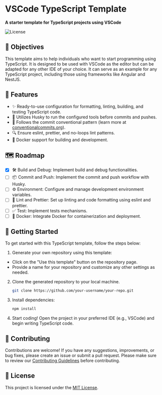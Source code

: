 # VSCode TypeScript Template

<p>
  <strong>A starter template for TypeScript projects using VSCode</strong>
</p>

<p>
  <img src="https://img.shields.io/badge/license-MIT-blue.svg" alt="License">
</p>

## 🎯 Objectives

This template aims to help individuals who want to start programming using TypeScript. It is designed to be used with VSCode as the editor but can be adapted for any other IDE of your choice. It can serve as an example for any TypeScript project, including those using frameworks like Angular and NestJS.

## 🌟 Features

- ✨ Ready-to-use configuration for formatting, linting, building, and testing TypeScript code.
- 🔧 Utilizes Husky to run the configured tools before commits and pushes.
- 🔀 Follows the commit conventional pattern (learn more at [conventionalcommits.org](https://www.conventionalcommits.org/en/v1.0.0-beta.4/)).
- 🔍 Ensure eslint, prettier, and no-loops lint patterns.
- 🐳 Docker support for building and development.

## 🗺️ Roadmap

- [X] 🛠️ Build and Debug: Implement build and debug functionalities.
- [ ] 📦 Commit and Push: Implement the commit and push workflow with Husky.
- [ ] ⚙️ Environment: Configure and manage development environment variables.
- [ ] 🧹 Lint and Prettier: Set up linting and code formatting using eslint and prettier.
- [ ] ✅ Test: Implement tests mechanisms.
- [ ] 🐳 Docker: Integrate Docker for containerization and deployment.

## 🚀 Getting Started

To get started with this TypeScript template, follow the steps below:

1. Generate your own repository using this template:
  - Click on the "Use this template" button on the repository page.
  - Provide a name for your repository and customize any other settings as needed.
2. Clone the generated repository to your local machine.
   ```bash
   git clone https://github.com/your-username/your-repo.git
   ```
3. Install dependencies:
   ```bash
   npm install
   ```
4. Start coding! Open the project in your preferred IDE (e.g., VSCode) and begin writing TypeScript code.

## 🤝 Contributing

Contributions are welcome! If you have any suggestions, improvements, or bug fixes, please create an issue or submit a pull request. Please make sure to review our [Contributing Guidelines](CONTRIBUTING.md) before contributing.


## 📝 License
This project is licensed under the [MIT License](LICENSE).
